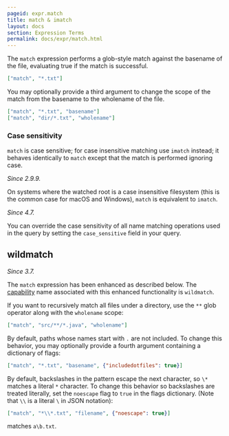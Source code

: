 ```yaml
---
pageid: expr.match
title: match & imatch
layout: docs
section: Expression Terms
permalink: docs/expr/match.html
---
```


The `match` expression performs a glob-style match against the basename of
the file, evaluating true if the match is successful.

```json
["match", "*.txt"]
```

You may optionally provide a third argument to change the scope of the match
from the basename to the wholename of the file.

```json
["match", "*.txt", "basename"]
["match", "dir/*.txt", "wholename"]
```

### Case sensitivity

`match` is case sensitive; for case insensitive matching use `imatch` instead;
it behaves identically to `match` except that the match is performed ignoring
case.

*Since 2.9.9.*

On systems where the watched root is a case insensitive filesystem (this is the
common case for macOS and Windows), `match` is equivalent to `imatch`.

*Since 4.7.*

You can override the case sensitivity of all name matching operations used
in the query by setting the `case_sensitive` field in your query.

## wildmatch

*Since 3.7.*

The `match` expression has been enhanced as described below.  The
[capability](/watchman/docs/capabilities.html) name associated with this
enhanced functionality is `wildmatch`.

If you want to recursively match all files under a directory, use the `**`
glob operator along with the `wholename` scope:

```json
["match", "src/**/*.java", "wholename"]
```

By default, paths whose names start with `.` are not included. To
change this behavior, you may optionally provide a fourth argument
containing a dictionary of flags:

```json
["match", "*.txt", "basename", {"includedotfiles": true}]
```

By default, backslashes in the pattern escape the next character, so
`\*` matches a literal `*` character. To change this behavior so
backslashes are treated literally, set the `noescape` flag to `true`
in the flags dictionary. (Note that `\\` is a literal `\` in JSON notation):

```json
["match", "*\\*.txt", "filename", {"noescape": true}]
```

matches `a\b.txt`.

